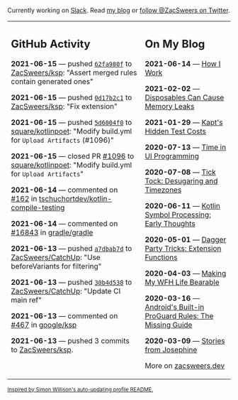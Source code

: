 Currently working on [Slack](https://slack.com/). Read [my blog](https://zacsweers.dev/) or [follow @ZacSweers on Twitter](https://twitter.com/ZacSweers).

<table><tr><td valign="top" width="60%">

## GitHub Activity
<!-- githubActivity starts -->
**2021-06-15** — pushed [`62fa980f`](https://github.com/ZacSweers/ksp/commit/62fa980f8a2736850359fd75817521c425c1f8b1) to [ZacSweers/ksp](https://api.github.com/repos/ZacSweers/ksp): "Assert merged rules contain generated ones"

**2021-06-15** — pushed [`0d17b2c1`](https://github.com/ZacSweers/ksp/commit/0d17b2c1523a474300a33f091c2320e1f0fd0e27) to [ZacSweers/ksp](https://api.github.com/repos/ZacSweers/ksp): "Fix extension"

**2021-06-15** — pushed [`5d6004f0`](https://github.com/square/kotlinpoet/commit/5d6004f025c93eb0b41b1ad03bffe78fe5810c8f) to [square/kotlinpoet](https://api.github.com/repos/square/kotlinpoet): "Modify build.yml for `Upload Artifacts` (#1096)"

**2021-06-15** — closed PR [#1096](https://api.github.com/repos/square/kotlinpoet/pulls/1096) to [square/kotlinpoet](https://api.github.com/repos/square/kotlinpoet): "Modify build.yml for `Upload Artifacts`"

**2021-06-14** — commented on [#162](https://github.com/tschuchortdev/kotlin-compile-testing/issues/162#issuecomment-861035847) in [tschuchortdev/kotlin-compile-testing](https://api.github.com/repos/tschuchortdev/kotlin-compile-testing)

**2021-06-14** — commented on [#16843](https://github.com/gradle/gradle/issues/16843#issuecomment-860374874) in [gradle/gradle](https://api.github.com/repos/gradle/gradle)

**2021-06-13** — pushed [`a7dbab7d`](https://github.com/ZacSweers/CatchUp/commit/a7dbab7df2a3009f12202b5a0f778569962a37d2) to [ZacSweers/CatchUp](https://api.github.com/repos/ZacSweers/CatchUp): "Use beforeVariants for filtering"

**2021-06-13** — pushed [`30b4d538`](https://github.com/ZacSweers/CatchUp/commit/30b4d538949be485bc01d78a4006cf0131146644) to [ZacSweers/CatchUp](https://api.github.com/repos/ZacSweers/CatchUp): "Update CI main ref"

**2021-06-13** — commented on [#467](https://github.com/google/ksp/pull/467#issuecomment-860267269) in [google/ksp](https://api.github.com/repos/google/ksp)

**2021-06-13** — pushed 3 commits to [ZacSweers/ksp](https://api.github.com/repos/ZacSweers/ksp).
<!-- githubActivity ends -->
</td><td valign="top" width="40%">

## On My Blog
<!-- blog starts -->
**2021-06-14** — [How I Work](https://www.zacsweers.dev/how-i-work/)

**2021-02-02** — [Disposables Can Cause Memory Leaks](https://www.zacsweers.dev/disposables-can-cause-memory-leaks/)

**2021-01-29** — [Kapt's Hidden Test Costs](https://www.zacsweers.dev/kapts-hidden-test-costs/)

**2020-07-13** — [Time in UI Programming](https://www.zacsweers.dev/time-in-ui/)

**2020-07-08** — [Tick Tock: Desugaring and Timezones](https://www.zacsweers.dev/ticktock-desugaring-timezones/)

**2020-06-11** — [Kotlin Symbol Processing: Early Thoughts](https://www.zacsweers.dev/kotlin-symbol-processor-early-thoughts/)

**2020-05-01** — [Dagger Party Tricks: Extension Functions](https://www.zacsweers.dev/dagger-party-tricks-extension-functions/)

**2020-04-03** — [Making My WFH Life Bearable](https://www.zacsweers.dev/making-wfh-life-bearable/)

**2020-03-16** — [Android's Built-in ProGuard Rules: The Missing Guide](https://www.zacsweers.dev/android-proguard-rules/)

**2020-03-09** — [Stories from Josephine](https://www.zacsweers.dev/stories-from-josephine/)
<!-- blog ends -->
More on [zacsweers.dev](https://zacsweers.dev/)
</td></tr></table>

<sub><a href="https://simonwillison.net/2020/Jul/10/self-updating-profile-readme/">Inspired by Simon Willison's auto-updating profile README.</a></sub>